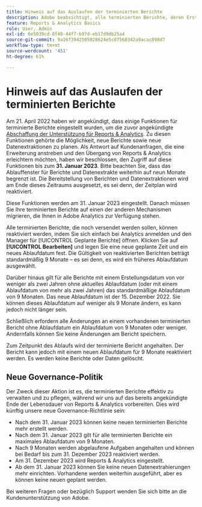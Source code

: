 ```yaml
---
title: Hinweis auf das Auslaufen der terminierten Berichte
description: Adobe beabsichtigt, alle terminierten Berichte, deren Erstellungsdatum länger als zwei Jahre zurückliegt, zu pausieren.
feature: Reports & Analytics Basics
role: User, Admin
exl-id: 6e5039cd-0f40-44f7-b97d-eb17d9db25a4
source-git-commit: 9a16f3942505028624e5c07568342a9acac898d7
workflow-type: tm+mt
source-wordcount: '451'
ht-degree: 61%

---
```


# Hinweis auf das Auslaufen der terminierten Berichte

Am 21. April 2022 haben wir angekündigt, dass einige Funktionen für terminierte Berichte eingestellt wurden, um die zuvor angekündigte [Abschaffung der Unterstützung für Reports &amp; Analytics](https://express.adobe.com/page/6WnF8JK6IRDhf/). Zu diesen Funktionen gehörte die Möglichkeit, neue Berichte sowie neue Datenextraktionen zu planen. Als Antwort auf Kundenanfragen, die eine Erweiterung anstreben und den Übergang von Reports &amp; Analytics erleichtern möchten, haben wir beschlossen, den Zugriff auf diese Funktionen bis zum **31. Januar 2023**. Bitte beachten Sie, dass das Ablauffenster für Berichte und Datenextrakte weiterhin auf neun Monate begrenzt ist. Die Bereitstellung von Berichten und Datenextraktionen wird am Ende dieses Zeitraums ausgesetzt, es sei denn, der Zeitplan wird reaktiviert.

Diese Funktionen werden am 31. Januar 2023 eingestellt. Danach müssen Sie Ihre terminierten Berichte auf einen der anderen Mechanismen migrieren, die Ihnen in Adobe Analytics zur Verfügung stehen.

Alle terminierten Berichte, die noch versendet werden sollen, können reaktiviert werden, indem Sie sich einfach bei Analytics anmelden und den Manager für [!UICONTROL Geplante Berichte] öffnen. Klicken Sie auf **[!UICONTROL Bearbeiten]** und legen Sie eine neue geplante Zeit und ein neues Ablaufdatum fest. Die Gültigkeit von reaktivierten Berichten beträgt standardmäßig 9 Monate – es sei denn, es wird ein früheres Ablaufdatum ausgewählt.

Darüber hinaus gilt für alle Berichte mit einem Erstellungsdatum von vor weniger als zwei Jahren ohne aktuelles Ablaufdatum (oder mit einem Ablaufdatum von mehr als zwei Jahren) das standardmäßige Ablaufdatum von 9 Monaten. Das neue Ablaufdatum ist der 15. Dezember 2022. Sie können dieses Ablaufdatum auf weniger als 9 Monate ändern, es kann jedoch nicht länger sein.

Schließlich erfordern alle Änderungen an einem vorhandenen terminierten Bericht ohne Ablaufdatum ein Ablaufdatum von 9 Monaten oder weniger. Andernfalls können Sie keine Änderungen am Bericht speichern.

Zum Zeitpunkt des Ablaufs wird der terminierte Bericht angehalten. Der Bericht kann jedoch mit einem neuen Ablaufdatum für 9 Monate reaktiviert werden. Es werden keine Berichte oder Daten gelöscht.

## Neue Governance-Politik

Der Zweck dieser Aktion ist es, die terminierten Berichte effektiv zu verwalten und zu pflegen, während wir uns auf das bereits angekündigte Ende der Lebensdauer von Reports &amp; Analytics vorbereiten. Dies wird künftig unsere neue Governance-Richtlinie sein:

* Nach dem 31. Januar 2023 können keine neuen terminierten Berichte mehr erstellt werden.
* Nach dem 31. Januar 2023 gilt für alle terminierten Berichte ein maximales Ablaufdatum von 9 Monaten.
* Nach 9 Monaten werden abgelaufene Aufgaben angehalten und können bei Bedarf bis zum 31. Dezember 2023 reaktiviert werden.
* Am 31. Dezember 2023 wird Reports &amp; Analytics eingestellt.
* Ab dem 31. Januar 2023 können Sie keine neuen Datenextrahierungen mehr einrichten. Vorhandene werden weiterhin ausgeführt, aber es können keine neuen geplant werden.

Bei weiteren Fragen oder bezüglich Support wenden Sie sich bitte an die Kundenunterstützung von Adobe.
